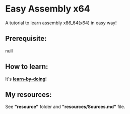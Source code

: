 # Easy Assembly x64
A tutorial to learn assembly x86_64(x64) in easy way!

## Prerequisite:
null

## How to learn:
It's [**learn-by-doing**](https://en.wikipedia.org/wiki/Learning-by-doing)!

## My resources:
See **"resource"** folder and **"resources/Sources.md"** file.
